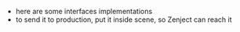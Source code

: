 - here are some interfaces implementations
- to send it to production, put it inside scene, so Zenject can reach it